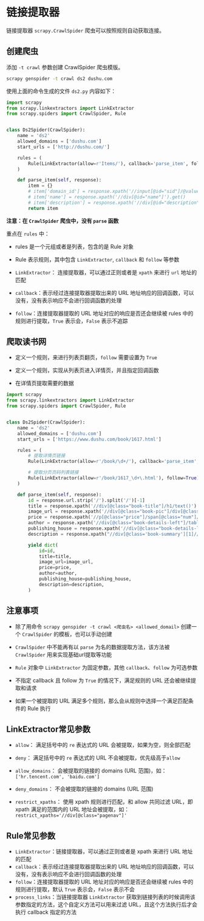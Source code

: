 # 链接提取器

链接提取器 `scrapy.CrawlSpider` 爬虫可以按照规则自动获取连接。

## 创建爬虫

添加 `-t crawl` 参数创建 CrawlSpider 爬虫模版。

```bash
scrapy genspider -t crawl ds2 dushu.com
```

使用上面的命令生成的文件 `ds2.py` 内容如下：

```python
import scrapy
from scrapy.linkextractors import LinkExtractor
from scrapy.spiders import CrawlSpider, Rule


class Ds2Spider(CrawlSpider):
    name = 'ds2'
    allowed_domains = ['dushu.com']
    start_urls = ['http://dushu.com/']

    rules = (
        Rule(LinkExtractor(allow=r'Items/'), callback='parse_item', follow=True),
    )

    def parse_item(self, response):
        item = {}
        # item['domain_id'] = response.xpath('//input[@id="sid"]/@value').get()
        # item['name'] = response.xpath('//div[@id="name"]').get()
        # item['description'] = response.xpath('//div[@id="description"]').get()
        return item
```

**注意：在 `CrawlSpider` 爬虫中，没有 `parse` 函数**

重点在 `rules` 中：

- rules 是一个元组或者是列表，包含的是 Rule 对象

- Rule 表示规则，其中包含 `LinkExtractor`, `callback` 和 `follow` 等参数

- `LinkExtractor`： 连接提取器，可以通过正则或者是 `xpath` 来进行 `url` 地址的匹配

- `callback`：表示经过连接提取器提取出来的 URL 地址响应的回调函数，可以没有，没有表示响应不会进行回调函数的处理

- `follow`：连接提取器提取的 URL 地址对应的响应是否还会继续被 rules 中的规则进行提取，`True` 表示会，`False` 表示不追踪

## 爬取读书网

- 定义一个规则，来进行列表页翻页，`follow` 需要设置为 `True`

- 定义一个规则，实现从列表页进入详情页，并且指定回调函数

- 在详情页提取需要的数据

```python
import scrapy
from scrapy.linkextractors import LinkExtractor
from scrapy.spiders import CrawlSpider, Rule


class Ds2Spider(CrawlSpider):
    name = 'ds2'
    allowed_domains = ['dushu.com']
    start_urls = ['https://www.dushu.com/book/1617.html']

    rules = (
        # 提取详情页链接
        Rule(LinkExtractor(allow=r'/book/\d+/'), callback='parse_item', follow=False),

        # 提取分页页码列表链接
        Rule(LinkExtractor(allow=r'/book/1617_\d+\.html'), follow=True),
    )

    def parse_item(self, response):
        id = response.url.strip('/').split('/')[-1]
        title = response.xpath('//div[@class="book-title"]/h1/text()').get()
        image_url = response.xpath('//div[@class="book-pic"]/div[@class="pic"]/img/@src').get()
        price = response.xpath('//p[@class="price"]/span[@class="num"]/text()').get('0')
        author = response.xpath('//div[@class="book-details-left"]/table/tbody/tr[1]/td[2]/text()').get('')
        publishing_house = response.xpath('//div[@class="book-details-left"]/table/tbody/tr[2]/td[2]/text()').get()
        description = response.xpath("//div[@class='book-summary'][1]//div[@class='text txtsummary']/text()").get('')

        yield dict(
            id=id,
            title=title,
            image_url=image_url,
            price=price,
            author=author,
            publishing_house=publishing_house,
            description=description,
        )
```

## 注意事项

- 除了用命令 `scrapy genspider -t crawl <爬虫名> <allowed_domail>` 创建一个 `CrawlSpider` 的模板，也可以手动创建

- `CrawlSpider` 中不能再有以 `parse` 为名的数据提取方法，该方法被 `CrawlSpider` 用来实现基础url提取等功能

- `Rule` 对象中 `LinkExtractor` 为固定参数，其他 `callback`、`follow` 为可选参数

- 不指定 callback 且 follow 为 `True` 的情况下，满足规则的 URL 还会被继续提取和请求

- 如果一个被提取的 URL 满足多个规则，那么会从规则中选择一个满足匹配条件的 Rule 执行

## LinkExtractor常见参数

- `allow`： 满足括号中的 `re` 表达式的 URL 会被提取，如果为空，则全部匹配

- `deny`： 满足括号中的 `re` 表达式的 URL 不会被提取，优先级高于`allow`

- `allow_domains`： 会被提取的链接的 domains (URL 范围)，如：`['hr.tencent.com', 'baidu.com']`

- `deny_domains`： 不会被提取的链接的 domains (URL 范围)

- `restrict_xpaths`： 使用 xpath 规则进行匹配，和 allow 共同过滤 URL，即 xpath 满足的范围内的 URL
  地址会被提取，如：`restrict_xpaths='//div[@class="pagenav"]'`

## Rule常见参数

- `LinkExtractor`：链接提取器，可以通过正则或者是 xpath 来进行 URL 地址的匹配
- `callback`：表示经过连接提取器提取出来的 URL 地址响应的回调函数，可以没有，没有表示响应不会进行回调函数的处理
- `follow`：连接提取器提取的 URL 地址对应的响应是否还会继续被 rules 中的规则进行提取，默认 `True` 表示会，`False` 表示不会
- `process_links`：当链接提取器 `LinkExtractor` 获取到链接列表的时候调用该参数指定的方法，这个自定义方法可以用来过滤 URL，且这个方法执行后才会执行 callback 指定的方法

